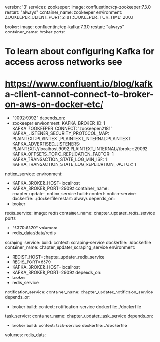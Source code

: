 version: '3'
services:
zookeeper:
image: confluentinc/cp-zookeeper:7.3.0
restart: "always"
container_name: zookeeper
environment:
ZOOKEEPER_CLIENT_PORT: 2181
ZOOKEEPER_TICK_TIME: 2000

broker:
image: confluentinc/cp-kafka:7.3.0
restart: "always"
container_name: broker
ports:
# To learn about configuring Kafka for access across networks see
# https://www.confluent.io/blog/kafka-client-cannot-connect-to-broker-on-aws-on-docker-etc/
- "9092:9092"
depends_on:
- zookeeper
environment:
KAFKA_BROKER_ID: 1
KAFKA_ZOOKEEPER_CONNECT: 'zookeeper:2181'
KAFKA_LISTENER_SECURITY_PROTOCOL_MAP: PLAINTEXT:PLAINTEXT,PLAINTEXT_INTERNAL:PLAINTEXT
KAFKA_ADVERTISED_LISTENERS: PLAINTEXT://localhost:9092,PLAINTEXT_INTERNAL://broker:29092
KAFKA_OFFSETS_TOPIC_REPLICATION_FACTOR: 1
KAFKA_TRANSACTION_STATE_LOG_MIN_ISR: 1
KAFKA_TRANSACTION_STATE_LOG_REPLICATION_FACTOR: 1

notion_service:
environment:
- KAFKA_BROKER_HOST=localhost
- KAFKA_BROKER_PORT=29092
container_name: chapter_updater_notion_service
build:
context: notion-service
dockerfile: ./dockerfile
restart: always
depends_on:
- broker


redis_service:
image: redis
container_name: chapter_updater_redis_service
ports:
- "6379:6379"
volumes:
- redis_data:/data/redis


scraping_service:
build:
context: scraping-service
dockerfile: ./dockerfile
container_name: chapter_updater_scraping_service
environment:
- REDIST_HOST=chapter_updater_redis_service
- REDIS_PORT=6379
- KAFKA_BROKER_HOST=localhost
- KAFKA_BROKER_PORT=29092
depends_on:
- broker
- redis_service




notification_service:
container_name: chapter_updater_notificaion_service
depends_on:
- broker
build:
context: notification-service
dockerfile: ./dockerfile

task_service:
container_name: chapter_updater_task_service
depends_on:
- broker
build:
context: task-service
dockerfile: ./dockerfile

volumes:
redis_data:


